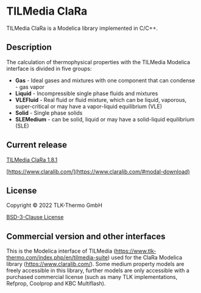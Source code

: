 # TILMedia ClaRa

TILMedia ClaRa is a Modelica library implemented in C/C++.


## Description

The calculation of thermophysical properties with the TILMedia Modelica interface is divided in five groups:
<br>
</p><ul>
  <li> <b>Gas</b> - Ideal gases and mixtures with one component that can condense - gas vapor</li>
  <li> <b>Liquid</b> - Incompressible single phase fluids and mixtures</li>
  <li> <b>VLEFluid</b> - Real fluid or fluid mixture, which can be liquid, vaporous, super-critical or may have a vapor-liquid equilibrium (VLE)</li>
  <li> <b>Solid</b> - Single phase solids</li>
  <li> <b>SLEMedium</b> - can be solid, liquid or may have a solid-liquid equilibrium (SLE)</li>
</ul>


## Current release

[TILMedia ClaRa 1.8.1](https://github.com/TLK-Thermo/TILMediaClaRa/archive/refs/tags/1.8.1.zip)

[https://www.claralib.com/](https://www.claralib.com/#modal-download)


## License

Copyright © 2022 TLK-Thermo GmbH

[BSD-3-Clause License](LICENSE.txt)


## Commercial version and other interfaces

This is the Modelica interface of TILMedia (https://www.tlk-thermo.com/index.php/en/tilmedia-suite) used for the ClaRa Modelica library (https://www.claralib.com/). Some medium property models are freely accessible in this library, further models are only accessible with a purchased commercial license (such as many TLK implementations, Refprop, Coolprop and KBC Multiflash).

